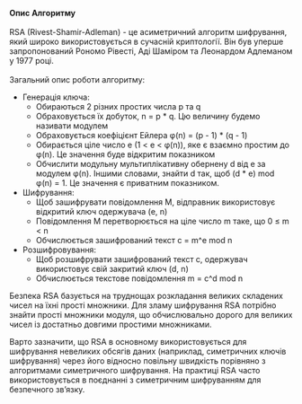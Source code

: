 **Опис Алгоритму**
<br>
<br>
RSA (Rivest-Shamir-Adleman) - це асиметричний алгоритм шифрування, який широко використовується
в сучасній криптології. Він був уперше запропонований Рономо Рівесті, Аді Шаміром та Леонардом
Адлеманом у 1977 році.
<br>
<br>
Загальний опис роботи алгоритму:
 - Генерація ключа:
   * Обираються 2 різних простих числа p та q
   * Обраховується їх добуток, n = p * q. Цю величину будемо називати модулем
   * Обраховується коефіцієнт Ейлера φ(n) = (p - 1) * (q - 1)
   * Обирається ціле число e (1 < e < φ(n)), яке є взаємно простим до φ(n). Це значення буде відкритим показником
   * Обчислити модульну мультиплікативну обернену d від e за модулем φ(n). Іншими словами, знайти d так, щоб (d * e) mod φ(n) = 1. Це значення є приватним показником.
 - Шифрування:
   * Щоб зашифрувати повідомлення M, відправник використовує відкритий ключ одержувача (e, n)
   * Повідомлення M перетворюється на ціле число m таке, що 0 ≤ m < n
   * Обчислюється зашифрований текст c = m^e mod n
 - Розшифровування:
   * Щоб розшифрувати зашифрований текст c, одержувач використовує свій закритий ключ (d, n)
   * Обчислюється текстове повідомлення m = c^d mod n
   
Безпека RSA базується на труднощах розкладання великих складених чисел на їхні прості множники. Для зламу шифрування RSA потрібно знайти прості множники модуля, що обчислювально дорого для великих чисел із достатньо довгими простими множниками.

Варто зазначити, що RSA в основному використовується для шифрування невеликих обсягів даних (наприклад, симетричних ключів шифрування) через його відносно повільну швидкість порівняно з алгоритмами симетричного шифрування. На практиці RSA часто використовується в поєднанні з симетричним шифруванням для безпечного зв’язку.



